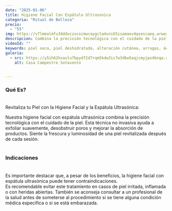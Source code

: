 ```yaml
---
date: "2025-01-06"
title: Higiene Facial Con Espátula Ultrasonica
categoria: "Ritual de Belleza" 
precio: 
  - "55"
img: https://v7lmmalmfu34ddvczxcoimwcaygcta4vni65isamaov4qsescaeq.arweave.net/r9bGAWwtN8GOos3E5DLCBgwpg5VqPdRIDAOryEiSEAk
descripcion: Combina la precisión tecnológica con el cuidado de la piel.
videoId: ""
keywords: piel seca, piel deshidratada, alteración cutánea, arrugas, ácido hialurónico, bienestar de la piel, suavidad piel, restauración de la piel, piel con comedones, exfoliación, piel sucial, celulas muertas, rejuvenecimiento
galeria:
  - src: https://y5ih62hxaulu7bpydf2d7rqm5kdw3ic7w3d6w5aqjcmyjpx4bnqa.arweave.net/x1B_aPcFF0-F-Bl0P8YM6odtoF-2x-t0EEiZhL78C2A
    alt: Casa Campestre Sotavento

  
---
```


### Qué Es? <br><br>

Revitaliza tu Piel con la Higiene Facial y la Espátula Ultrasónica: <br>

Nuestra higiene facial con espátula ultrasónica combina la precisión tecnológica con el cuidado de la piel. Esta técnica no invasiva ayuda a exfoliar suavemente, desobstruir poros y mejorar la absorción de productos. Siente la frescura y luminosidad de una piel revitalizada después de cada sesión.<br><br>

### Indicaciones<br><br>

Es importante destacar que, a pesar de los beneficios, la higiene facial con espátula ultrasónica puede tener contraindicaciones. <br>Es recomendable evitar este tratamiento en casos de piel irritada, inflamada o con heridas abiertas. También se aconseja consultar a un profesional de la salud antes de someterse al procedimiento si se tiene alguna condición médica específica o si se está embarazada. <br><br>
